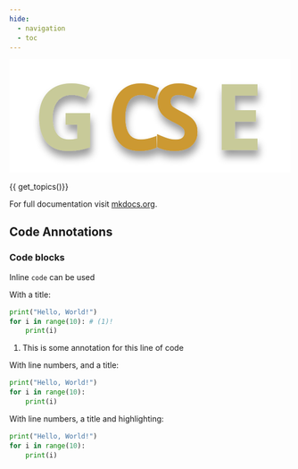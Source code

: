 ```yaml
---
hide:
  - navigation
  - toc
---
```


<div class="logo-hero">
    <img src="assets/images/logo2.svg" alt="GCSE CS logo"/>
</div>

{{ get_topics()}}


For full documentation visit [mkdocs.org](https://www.mkdocs.org).

## Code Annotations

### Code blocks

Inline `code` can be used

With a title:

```py title="Python code block"
print("Hello, World!")
for i in range(10): # (1)!
    print(i)
```

1. This is some annotation for this line of code

With line numbers, and a title:

```py linenums="1", title="Python code block"
print("Hello, World!")
for i in range(10):
    print(i)
```

With line numbers, a title and highlighting:

```py linenums="1", title="Python code block", hl_lines="2"
print("Hello, World!")
for i in range(10):
    print(i)
```
